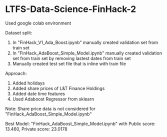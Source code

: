 # LTFS-Data-Science-FinHack-2
Used google colab environment

Dataset split:
1. In "FinHack_V1_Ada_Boost.ipynb" manually created validation set from train set
2. In "FinHack_AdaBoost_Simple_Model.ipynb" manually created validation set from train set by removing lastest dates from train set
3. Manually created test set file that is inline with train file

Approach:
  1. Added holidays
  2. Added share prices of L&T Finance Holdings
  3. Added date time features
  4. Used Adaboost Regressor from sklearn

Note: Share price data is not considered for "FinHack_AdaBoost_Simple_Model.ipynb"

Best Model: "FinHack_AdaBoost_Simple_Model.ipynb" with Public score: 13.460, Private score: 23.0178
